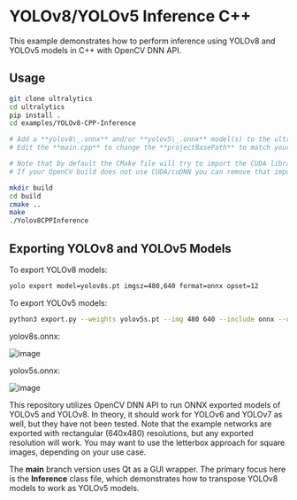 # YOLOv8/YOLOv5 Inference C++

This example demonstrates how to perform inference using YOLOv8 and YOLOv5 models in C++ with OpenCV DNN API.

## Usage

```bash
git clone ultralytics
cd ultralytics
pip install .
cd examples/YOLOv8-CPP-Inference

# Add a **yolov8\_.onnx** and/or **yolov5\_.onnx** model(s) to the ultralytics folder.
# Edit the **main.cpp** to change the **projectBasePath** to match your user.

# Note that by default the CMake file will try to import the CUDA library to be used with the OpenCVs dnn (cuDNN) GPU Inference.
# If your OpenCV build does not use CUDA/cuDNN you can remove that import call and run the example on CPU.

mkdir build
cd build
cmake ..
make
./Yolov8CPPInference
```

## Exporting YOLOv8 and YOLOv5 Models

To export YOLOv8 models:

```bash
yolo export model=yolov8s.pt imgsz=480,640 format=onnx opset=12
```

To export YOLOv5 models:

```bash
python3 export.py --weights yolov5s.pt --img 480 640 --include onnx --opset 12
```

yolov8s.onnx:

![image](https://user-images.githubusercontent.com/40023722/217356132-a4cecf2e-2729-4acb-b80a-6559022d7707.png)

yolov5s.onnx:

![image](https://user-images.githubusercontent.com/40023722/217357005-07464492-d1da-42e3-98a7-fc753f87d5e6.png)

This repository utilizes OpenCV DNN API to run ONNX exported models of YOLOv5 and YOLOv8. In theory, it should work for YOLOv6 and YOLOv7 as well, but they have not been tested. Note that the example networks are exported with rectangular (640x480) resolutions, but any exported resolution will work. You may want to use the letterbox approach for square images, depending on your use case.

The **main** branch version uses Qt as a GUI wrapper. The primary focus here is the **Inference** class file, which demonstrates how to transpose YOLOv8 models to work as YOLOv5 models.
